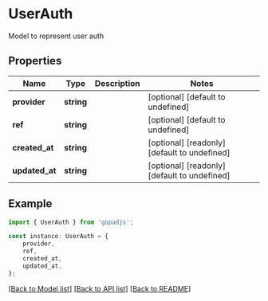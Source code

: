 # UserAuth

Model to represent user auth

## Properties

Name | Type | Description | Notes
------------ | ------------- | ------------- | -------------
**provider** | **string** |  | [optional] [default to undefined]
**ref** | **string** |  | [optional] [default to undefined]
**created_at** | **string** |  | [optional] [readonly] [default to undefined]
**updated_at** | **string** |  | [optional] [readonly] [default to undefined]

## Example

```typescript
import { UserAuth } from 'gopadjs';

const instance: UserAuth = {
    provider,
    ref,
    created_at,
    updated_at,
};
```

[[Back to Model list]](../README.md#documentation-for-models) [[Back to API list]](../README.md#documentation-for-api-endpoints) [[Back to README]](../README.md)

